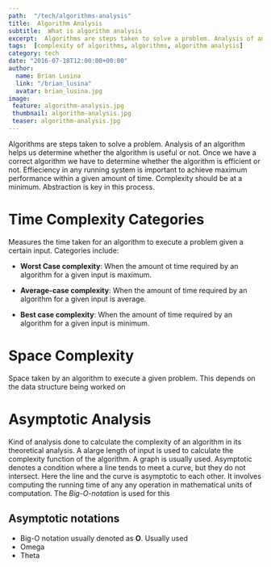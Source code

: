 ```yaml
---
path:  "/tech/algorithms-analysis"
title:  Algorithm Analysis
subtitle:  What is algorithm analysis
excerpt:  Algorithms are steps taken to solve a problem. Analysis of an algorithm helps us determine whether the algorithm is useful or not. Once we have a correct algorithm we have to determine whether the algorithm is efficient or not. Effieciency in any running system is important to achieve maximum performance within a given amount of time. Complexity should be at a minimum. Abstraction is key in this process.
tags:  [complexity of algorithms, algorithms, algorithm analysis]
category: tech
date: "2016-07-18T12:00:00+00:00"
author:
  name: Brian Lusina
  link: "/brian_lusina"
  avatar: brian_lusina.jpg
image: 
 feature: algorithm-analysis.jpg
 thumbnail: algorithm-analysis.jpg
 teaser: algorithm-analysis.jpg
---
```


Algorithms are steps taken to solve a problem. Analysis of an algorithm helps us determine whether the algorithm is useful or not. Once we have a correct algorithm we have to determine whether the algorithm is efficient or not. Effieciency in any running system is important to achieve maximum performance within a given amount of time. Complexity should be at a minimum. Abstraction is key in this process.

# Time Complexity Categories

Measures the time taken for an algorithm to execute a problem given a certain input. Categories include:

- **Worst Case complexity**: When the amount ot time required by an algorithm for a given input is maximum.

- **Average-case complexity**: When the amount of time required by an algorithm for a given input is average.

- **Best case complexity**: When the amount of time required by an algorithm for a given input is minimum.

# Space Complexity

Space taken by an algorithm to execute a given problem. This depends on the data structure being worked on

# Asymptotic Analysis

Kind of analysis done to calculate the complexity of an algorithm in its theoretical analysis. A alarge length of input is used to calculate the complexity function of the algorithm. A graph is usually used.
Asymptotic denotes a condition where a line tends to meet a curve, but they do not intersect. Here the line and the curve is asymptotic to each other. It involves computing the running time of any any operation in mathematical units of computation.
The _Big-O-notation_ is used for this

## Asymptotic notations

- Big-O notation usually denoted as **O**. Usually used
- Omega
- Theta
